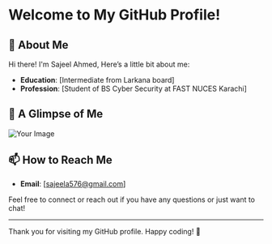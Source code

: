 # Welcome to My GitHub Profile!

## 👋 About Me

Hi there! I'm Sajeel Ahmed, Here’s a little bit about me:

- **Education**: [Intermediate from Larkana board]
- **Profession**: [Student of BS Cyber Security at FAST NUCES Karachi]

## 📸 A Glimpse of Me

![Your Image]([https://path-to-your-image.jpg](https://drive.google.com/file/d/1LBdNzfrK92vJro_-YhNFDkUqWwxP5UqD/view?ts=66d43c22))  


## 📫 How to Reach Me

- **Email**: [sajeela576@gmail.com]

Feel free to connect or reach out if you have any questions or just want to chat!

---

Thank you for visiting my GitHub profile. Happy coding! 🚀

